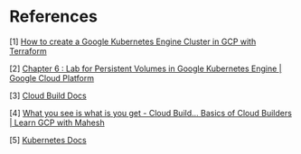 # References

[1] [How to create a Google Kubernetes Engine Cluster in GCP with Terraform](https://www.youtube.com/watch?v=qf_fsOEj-OU)

[2] [Chapter 6 : Lab for Persistent Volumes in Google Kubernetes Engine | Google Cloud Platform](https://www.youtube.com/watch?v=OdjfBJTT5SA)

[3] [Cloud Build Docs](https://cloud.google.com/build/docs)

[4] [What you see is what is you get - Cloud Build... Basics of Cloud Builders | Learn GCP with Mahesh](https://www.youtube.com/watch?v=z_sHSmXpgIU)

[5] [Kubernetes Docs](https://kubernetes.io/docs)